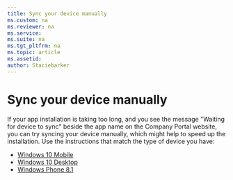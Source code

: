 ```yaml
---
title: Sync your device manually
ms.custom: na
ms.reviewer: na
ms.service: 
ms.suite: na
ms.tgt_pltfrm: na
ms.topic: article
ms.assetid: 
author: Staciebarker
---
```


# <a name="BKMK_iwp_sync_manually">Sync your device manually

If your app installation is taking too long, and you see the message "Waiting for device to sync" beside the app name on the Company Portal website, you can try syncing your device manually, which might help to speed up the installation. Use the instructions that match the type of device you have:

* [Windows 10 Mobile](https://technet.microsoft.com/library/mt427782.aspx#BKMK_win10mobile_sync)
* [Windows 10 Desktop](https://technet.microsoft.com/library/mt427782.aspx#BKMK_win10pc_sync)
* [Windows Phone 8.1](https://technet.microsoft.com/library/mt427782.aspx#BKMK_winphone81_sync)